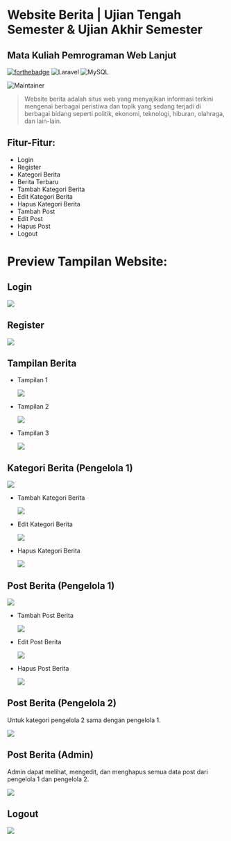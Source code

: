 # Website Berita | Ujian Tengah Semester & Ujian Akhir Semester
## Mata Kuliah Pemrograman Web Lanjut

 [![forthebadge](https://forthebadge.com/images/badges/built-with-love.svg)](https://forthebadge.com)
![Laravel](https://img.shields.io/badge/laravel-%23FF2D20.svg?style=for-the-badge&logo=laravel&logoColor=white) ![MySQL](https://img.shields.io/badge/MySQL-005C84?style=for-the-badge&logo=mysql&logoColor=white)

![Maintainer](https://img.shields.io/badge/Author-Feis_Aulia_Fatchuriani_|_22091397053-purple) 

> Website berita adalah situs web yang menyajikan informasi terkini mengenai berbagai peristiwa dan topik yang sedang terjadi di berbagai bidang seperti politik, ekonomi, teknologi, hiburan, olahraga, dan lain-lain.

## Fitur-Fitur:
-  Login
-  Register
-  Kategori Berita
-  Berita Terbaru
-  Tambah Kategori Berita
-  Edit Kategori Berita
-  Hapus Kategori Berita
-  Tambah Post
-  Edit Post
-  Hapus Post
-  Logout

# Preview Tampilan Website:
   ## Login
  
   <img src="tampilan_berita/login.jpeg" />
   
## Register
  
   <img src="tampilan_berita/register.jpeg" />
   
## Tampilan Berita
  
  - Tampilan 1
    
     <img src="tampilan_berita/tampilan1.jpeg" />
     
  - Tampilan 2
    
     <img src="tampilan_berita/tampilan2.jpeg" />
     
  - Tampilan 3
    
     <img src="tampilan_berita/tampilan3.jpeg" />
     
## Kategori Berita (Pengelola 1)
  
  <img src="tampilan_berita/pengelola1_kategori.jpeg" />

- Tambah Kategori Berita 
  
  <img src="tampilan_berita/pengelola1_addkategori.jpeg" />

- Edit Kategori Berita 
  
  <img src="tampilan_berita/pengelola1_editkategori.jpeg" />

- Hapus Kategori Berita 
  
  <img src="tampilan_berita/pengelola1_deletekategori.jpeg" />

## Post Berita (Pengelola 1)
  
  <img src="tampilan_berita/pengelola1_post.jpeg" />

- Tambah Post Berita 
  
  <img src="tampilan_berita/pengelola1_addpost.jpeg" />

- Edit Post Berita 
  
  <img src="tampilan_berita/pengelola1_editpost.jpeg" />

- Hapus Post Berita 
  
  <img src="tampilan_berita/pengelola1_deletepost.jpeg" />
  

## Post Berita (Pengelola 2)

<p> Untuk kategori pengelola 2 sama dengan pengelola 1. </p>
  
  <img src="tampilan_berita/pengelola2.jpeg" />

## Post Berita (Admin)

<p> Admin dapat melihat, mengedit, dan menghapus semua data post dari pengelola 1 dan pengelola 2. </p>
  
  <img src="tampilan_berita/admin.jpeg" />

## Logout

 <img src="tampilan_berita/logout.jpeg" />
  
  
  

  

  

